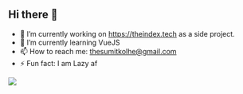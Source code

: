## Hi there 👋

- 🔭 I’m currently working on https://theindex.tech as a side project.
- 🌱 I’m currently learning VueJS
- 📫 How to reach me: thesumitkolhe@gmail.com
- ⚡ Fun fact: I am Lazy af


<img src="https://github-readme-stats.vercel.app/api?username=sumitkolhe&&show_icons=true&title_color=000000&icon_color=f55555&text_color=000000">
